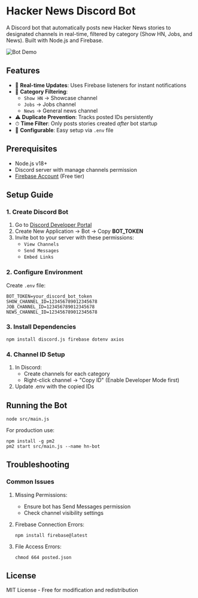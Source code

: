 # Hacker News Discord Bot

A Discord bot that automatically posts new Hacker News stories to designated channels in real-time, filtered by category (Show HN, Jobs, and News). Built with Node.js and Firebase.

![Bot Demo](https://via.placeholder.com/800x400.png?text=Hacker+News+Bot+Demo+Preview)

## Features
- 🚀 **Real-time Updates**: Uses Firebase listeners for instant notifications
- 📰 **Category Filtering**: 
  - `Show HN` → Showcase channel
  - `Jobs` → Jobs channel 
  - `News` → General news channel
- ⚠️ **Duplicate Prevention**: Tracks posted IDs persistently
- ⏱ **Time Filter**: Only posts stories created *after* bot startup
- 🔧 **Configurable**: Easy setup via `.env` file

## Prerequisites
- Node.js v18+
- Discord server with manage channels permission
- [Firebase Account](https://firebase.google.com/) (Free tier)

## Setup Guide

### 1. Create Discord Bot
1. Go to [Discord Developer Portal](https://discord.com/developers/applications)
2. Create New Application → Bot → Copy **BOT_TOKEN**
3. Invite bot to your server with these permissions:
   - `View Channels`
   - `Send Messages`
   - `Embed Links`

### 2. Configure Environment
Create `.env` file:
```env
BOT_TOKEN=your_discord_bot_token
SHOW_CHANNEL_ID=123456789012345678
JOB_CHANNEL_ID=123456789012345678 
NEWS_CHANNEL_ID=123456789012345678
```

### 3. Install Dependencies

```
npm install discord.js firebase dotenv axios
```
### 4. Channel ID Setup

1. In Discord:
    - Create channels for each category
    - Right-click channel → "Copy ID" (Enable Developer Mode first)
2. Update .env with the copied IDs


## Running the Bot
```
node src/main.js
```

For production use:
```
npm install -g pm2
pm2 start src/main.js --name hn-bot

```

## Troubleshooting

### Common Issues

1. Missing Permissions:

    - Ensure bot has Send Messages permission
    - Check channel visibility settings

2. Firebase Connection Errors:
    ```
    npm install firebase@latest
    ```

3. File Access Errors:
    ```
    chmod 664 posted.json
    ```

## License

MIT License - Free for modification and redistribution
